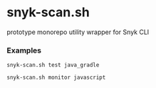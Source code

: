 # snyk-scan.sh
prototype monorepo utility wrapper for Snyk CLI
### Examples
```
snyk-scan.sh test java_gradle
```
```
snyk-scan.sh monitor javascript
```
